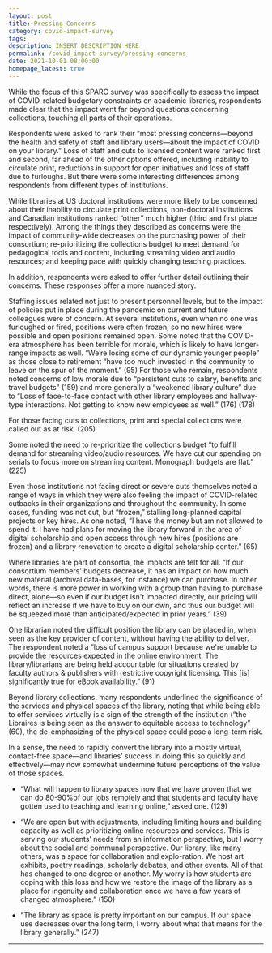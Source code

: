 ```yaml
---
layout: post
title: Pressing Concerns
category: covid-impact-survey
tags:
description: INSERT DESCRIPTION HERE
permalink: /covid-impact-survey/pressing-concerns
date: 2021-10-01 08:00:00
homepage_latest: true
---
```


While the focus of this SPARC survey was specifically to assess the impact of COVID-related budgetary constraints on academic libraries, respondents made clear that the impact went far beyond questions concerning collections, touching all parts of their operations.

Respondents were asked to rank their “most pressing concerns—beyond the health and safety of staff and library users—about the impact of COVID on your library.” Loss of staff and cuts to licensed content were ranked first and second, far ahead of the other options offered, including inability to circulate print, reductions in support for open initiatives and loss of staff due to furloughs. But there were some interesting differences among respondents from different types of institutions.

While libraries at US doctoral institutions were more likely to be concerned about their inability to circulate print collections, non-doctoral institutions and Canadian institutions ranked “other” much higher (third and first place respectively). Among the things they described as concerns were the impact of community-wide decreases on the purchasing power of their consortium; re-prioritizing the collections budget to meet demand for pedagogical tools and content, including streaming video and audio resources; and keeping pace with quickly changing teaching practices.

In addition, respondents were asked to offer further detail outlining their concerns. These responses offer a more nuanced story.

Staffing issues related not just to present personnel levels, but to the impact of policies put in place during the pandemic on current and future colleagues were of concern. At several institutions, even when no one was furloughed or fired, positions were often frozen, so no new hires were possible and open positions remained open. Some noted that the COVID-era atmosphere has been terrible for morale, which is likely to have longer-range impacts as well. “We’re losing some of our dynamic younger people” as those close to retirement “have too much invested in the community to leave on the spur of the moment.” (95) For those who remain, respondents noted concerns of low morale due to “persistent cuts to salary, benefits and travel budgets” (159) and more generally a “weakened library culture” due to “Loss of face-to-face contact with other library employees and hallway-type interactions. Not getting to know new employees as well.” (176) (178)

For those facing cuts to collections, print and special collections were called out as at risk. (205)

Some noted the need to re-prioritize the collections budget “to fulfill demand for streaming video/audio resources. We have cut our spending on serials to focus more on streaming content. Monograph budgets are flat.” (225)

Even those institutions not facing direct or severe cuts themselves noted a range of ways in which they were also feeling the impact of COVID-related cutbacks in their organizations and throughout the community. In some cases, funding was not cut, but “frozen,” stalling long-planned capital projects or key hires. As one noted, “I have the money but am not allowed to spend it. I have had plans for moving the library forward in the area of digital scholarship and open access through new hires (positions are frozen) and a library renovation to create a digital scholarship center.” (65)

Where libraries are part of consortia, the impacts are felt for all. “If our consortium members' budgets decrease, it has an impact on how much new material (archival data-bases, for instance) we can purchase. In other words, there is more power in working with a group than having to purchase direct, alone—so even if our budget isn't impacted directly, our pricing will reflect an increase if we have to buy on our own, and thus our budget will be squeezed more than anticipated/expected in prior years.” (39)

One librarian noted the difficult position the library can be placed in, when seen as the key provider of content, without having the ability to deliver. The respondent noted a “loss of campus support because we're unable to provide the resources expected in the online environment. The library/librarians are being held accountable for situations created by faculty authors & publishers with restrictive copyright licensing. This [is] significantly true for eBook availability.” (91)

Beyond library collections, many respondents underlined the significance of the services and physical spaces of the library, noting that while being able to offer services virtually is a sign of the strength of the institution (“the Libraires is being seen as the answer to equitable access to technology” (60), the de-emphasizing of the physical space could pose a long-term risk.

In a sense, the need to rapidly convert the library into a mostly virtual, contact-free space—and libraries’ success in doing this so quickly and effectively—may now somewhat undermine future perceptions of the value of those spaces.
* “What will happen to library spaces now that we have proven that we can do 80-90%of our jobs remotely and that students and faculty have gotten used to teaching and learning online,” asked one. (129)

* “We are open but with adjustments, including limiting hours and building capacity as well as prioritizing online resources and services. This is serving our students’ needs from an information perspective, but I worry about the social and communal perspective. Our library, like many others, was a space for collaboration and explo-ration. We host art exhibits, poetry readings, scholarly debates, and other events. All of that has changed to one degree or another. My worry is how students are coping with this loss and how we restore the image of the library as a place for ingenuity and collaboration once we have a few years of changed atmosphere.” (150)

* “The library as space is pretty important on our campus. If our space use decreases over the long term, I worry about what that means for the library generally.” (247)

***

